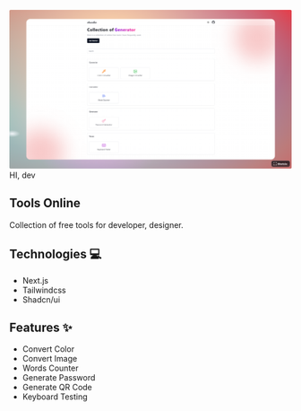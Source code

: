 [![MasterHead](/public/preview/home-preview.png)](https://github.com/atuandev/tools)
HI, dev
## Tools Online
Collection of free tools for developer, designer.

## Technologies 💻
- Next.js
- Tailwindcss
- Shadcn/ui

## Features ✨
- Convert Color
- Convert Image
- Words Counter
- Generate Password
- Generate QR Code
- Keyboard Testing
